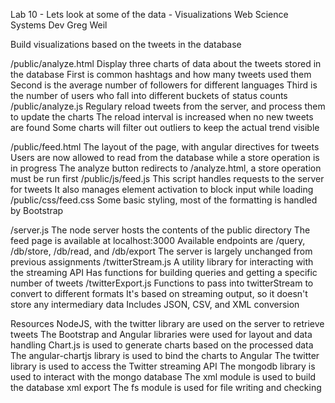 Lab 10 - Lets look at some of the data - Visualizations
Web Science Systems Dev
Greg Weil

Build visualizations based on the tweets in the database

/public/analyze.html
	Display three charts of data about the tweets stored in the database
	First is common hashtags and how many tweets used them
	Second is the average number of followers for different languages
	Third is the number of users who fall into different buckets of status counts
/public/analyze.js
	Regulary reload tweets from the server, and process them to update the charts
	The reload interval is increased when no new tweets are found
	Some charts will filter out outliers to keep the actual trend visible

/public/feed.html
	The layout of the page, with angular directives for tweets
	Users are now allowed to read from the database while a store operation is in progress
	The analyze button redirects to /analyze.html, a store operation must be run first
/public/js/feed.js
	This script handles requests to the server for tweets
	It also manages element activation to block input while loading
/public/css/feed.css
	Some basic styling, most of the formatting is handled by Bootstrap

/server.js
	The node server hosts the contents of the public directory
	The feed page is available at localhost:3000
	Available endpoints are /query, /db/store, /db/read, and /db/export
	The server is largely unchanged from previous assignments
/twitterStream.js
	A utility library for interacting with the streaming API
	Has functions for building queries and getting a specific number of tweets
/twitterExport.js
	Functions to pass into twitterStream to convert to different formats
	It's based on streaming output, so it doesn't store any intermediary data
	Includes JSON, CSV, and XML conversion

Resources
	NodeJS, with the twitter library are used on the server to retrieve tweets
	The Bootstrap and Angular libraries were used for layout and data handling
	Chart.js is used to generate charts based on the processed data
	The angular-chartjs library is used to bind the charts to Angular
	The twitter library is used to access the Twitter streaming API
	The mongodb library is used to interact with the mongo database
	The xml module is used to build the database xml export
	The fs module is used for file writing and checking

